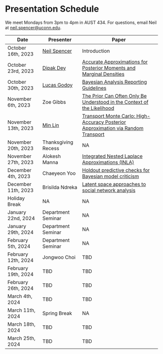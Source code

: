 # Presentation Schedule


We meet Mondays from 3pm to 4pm in AUST 434. For questions, email Neil at neil.spencer@uconn.edu. 

| Date               | Presenter |                    Paper |
| -------- | ------- | -------|
| October 16th, 2023  | [Neil Spencer](https://sites.google.com/site/neilarchspencer/)      | Introduction|
| October 23rd, 2023  | [Dipak Dey](http://merlot.stat.uconn.edu/~dey/)    | [Accurate Approximations for Posterior Moments and Marginal Densities](https://www.tandfonline.com/doi/abs/10.1080/01621459.1986.10478240)|
| October 30th, 2023  | [Lucas Godoy](https://lcgodoy.me)     | [Bayesian Analysis Reporting Guidelines](https://www.nature.com/articles/s41562-021-01177-7)|
| November 6th, 2023 | Zoe Gibbs | [The Prior Can Often Only Be Understood in the Context of the Likelihood](https://www.mdpi.com/1099-4300/19/10/555)|
| November 13th, 2023 | [Min Lin](https://minlinstat.github.io/) | [Transport Monte Carlo: High-Accuracy Posterior Approximation via Random Transport](https://doi.org/10.1080/01621459.2021.2003201)|
| November 20th, 2023 | Thanksgiving Recess   | NA|
| November 27th, 2023 | Alokesh Manna   | [Integrated Nested Laplace Approximations (INLA)](https://arxiv.org/pdf/1907.01248.pdf)|
| December 4th, 2023  | Chaeyeon Yoo   | [Holdout predictive checks for Bayesian model criticism](https://www.gemma-moran.com/publications/10203-holdout-predictive-checks-for-bayesian-model-criticism-previously-population-predictive-checks)|
| December 11th, 2023 | Brisilda Ndreka  | [Latent space approaches to social network analysis](https://www.tandfonline.com/doi/abs/10.1198/016214502388618906)|
| Holiday Break | NA | NA|
| January 22nd, 2024 | Department Seminar | NA|
| January 29th, 2024 | Department Seminar | NA|
| February 5th, 2024 | Department Seminar | NA|
| February 12th, 2024| Jongwoo Choi | TBD|
| February 19th, 2024| TBD | TBD|
| February 26th, 2024| TBD | TBD|
| March 4th, 2024| TBD | TBD|
| March 11th, 2024| Spring Break | NA|
| March 18th, 2024| TBD | TBD|
| March 25th, 2024| TBD | TBD|
